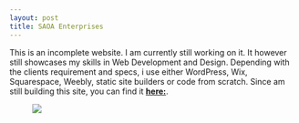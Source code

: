 ```yaml
---
layout: post
title: SAOA Enterprises
---
```

<!-- wp:paragraph -->
<p>This is an incomplete website. I am currently still working on it. It however still showcases my skills in Web Development and Design. Depending with the clients requirement and specs, i use either WordPress, Wix, Squarespace, Weebly, static site builders or code from scratch. Since am still building this site, you can find it <a href="https://saoaenterprises.wordpress.com"><strong>here:</strong></a>.</p>
<!-- /wp:paragraph -->

<!-- wp:image {"align":"wide","id":1954} -->
<figure class="wp-block-image alignwide"><img src="https://ajulusthoughts.files.wordpress.com/2019/07/annotation-2019-07-07-121310.png?w=1024" class="wp-image-1954" /></figure>
<!-- /wp:image -->

